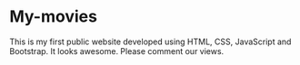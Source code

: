 # My-movies
This is my first public website developed using HTML, CSS, JavaScript and Bootstrap. It looks awesome. Please comment our views.
